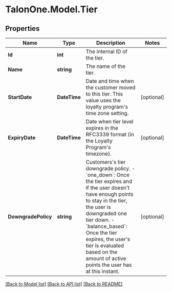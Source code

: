 # TalonOne.Model.Tier
## Properties

Name | Type | Description | Notes
------------ | ------------- | ------------- | -------------
**Id** | **int** | The internal ID of the tier. | 
**Name** | **string** | The name of the tier. | 
**StartDate** | **DateTime** | Date and time when the customer moved to this tier. This value uses the loyalty program&#39;s time zone setting. | [optional] 
**ExpiryDate** | **DateTime** | Date when tier level expires in the RFC3339 format (in the Loyalty Program&#39;s timezone). | [optional] 
**DowngradePolicy** | **string** | Customers&#39;s tier downgrade policy. - &#x60;one_down&#x60;: Once the tier expires and if the user doesn&#39;t have enough points to stay in the tier, the user is downgraded one tier down. - &#x60;balance_based&#x60;: Once the tier expires, the user&#39;s tier is evaluated based on the amount of active points the user has at this instant.  | [optional] 

[[Back to Model list]](../README.md#documentation-for-models) [[Back to API list]](../README.md#documentation-for-api-endpoints) [[Back to README]](../README.md)

